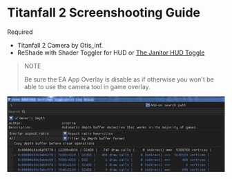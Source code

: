 # Titanfall 2 Screenshooting Guide

Required
* Titanfall 2 Camera by Otis_inf.
* ReShade with Shader Toggler for HUD or [The Janitor HUD Toggle](http://www.moddb.com/games/titanfall-2/downloads/toggle-hud5)

>NOTE
>
> Be sure the EA App Overlay is disable as if otherwise you won't be able to use the camera tool in game overlay.

![image](/assets/images/TF2-Guides.png)
